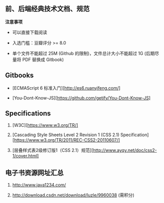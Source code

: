 ## 前、后端经典技术文档、规范

**注意事项**

* 可以直接下载阅读

* 入选门槛：豆瓣评分 >= 8.0

* 单个文件不能超过 25M (Github 的限制)，文件总计大小不能超过 1G (后期尽量将 PDF 替换成 Gitbook)

## Gitbooks

* [ECMAScript 6 标准入门][http://es6.ruanyifeng.com/]

* [You-Dont-Know-JS][https://github.com/getify/You-Dont-Know-JS]

## Specifications

1. [W3C][https://www.w3.org/TR/]

2. [Cascading Style Sheets Level 2 Revision 1 (CSS 2.1) Specification][https://www.w3.org/TR/2011/REC-CSS2-20110607/]

3. [层叠样式表2级修订版1（CSS 2.1）规范][http://www.ayqy.net/doc/css2-1/cover.html]

## 电子书资源网址汇总 ##

1. http://www.java1234.com/

2. http://download.csdn.net/download/luzle/9960038 (需积分)
